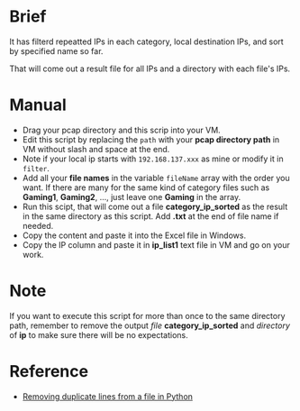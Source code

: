 # Brief
It has filterd repeatted IPs in each category, local destination IPs, and sort by specified name so far.

That will come out a result file for all IPs and a directory with each file's IPs.

# Manual
* Drag your pcap directory and this scrip into your VM. 
* Edit this script by replacing the `path` with your **pcap directory path** in VM without slash and space at the end.
* Note if your local ip starts with `192.168.137.xxx` as mine or modify it in `filter`.
* Add all your **file names** in the variable `fileName` array with the order you want. If there are many for the same kind of category files such as **Gaming1**, **Gaming2**, ..., just leave one **Gaming** in the array.
* Run this scipt, that will come out a file **category_ip_sorted** as the result in the same directory as this script. Add **.txt** at the end of file name if needed.
* Copy the content and paste it into the Excel file in Windows.
* Copy the IP column and paste it in **ip_list1** text file in VM and go on your work.

# Note
If you want to execute this script for more than once to the same directory path, remember to remove the output *file* **category_ip_sorted** and *directory* of **ip** to make sure there will be no expectations.

# Reference
* [Removing duplicate lines from a file in Python](https://gist.github.com/dideler/4688053)
